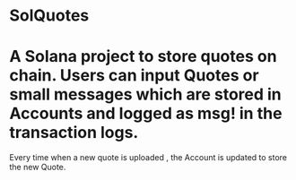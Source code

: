 # SolQuotes
# A Solana project to store quotes on chain. Users can input Quotes or small messages which are stored in Accounts and logged as msg! in the transaction logs.
Every time when a new quote is uploaded , the Account is updated to store the new Quote.
